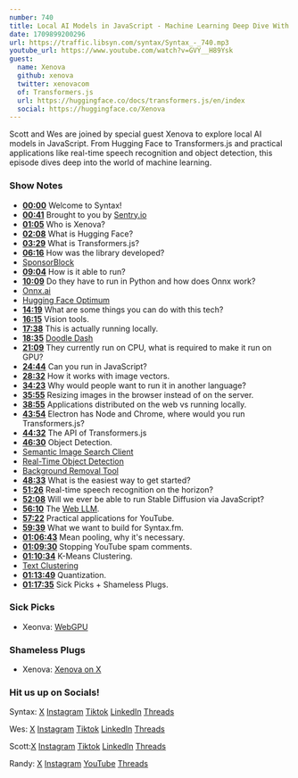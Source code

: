 ```yaml
---
number: 740
title: Local AI Models in JavaScript - Machine Learning Deep Dive With Xenova
date: 1709899200296
url: https://traffic.libsyn.com/syntax/Syntax_-_740.mp3
youtube_url: https://www.youtube.com/watch?v=GVY__H89Ysk
guest:
  name: Xenova
  github: xenova
  twitter: xenovacom
  of: Transformers.js
  url: https://huggingface.co/docs/transformers.js/en/index
  social: https://huggingface.co/Xenova
---
```


Scott and Wes are joined by special guest Xenova to explore local AI models in JavaScript. From Hugging Face to Transformers.js and practical applications like real-time speech recognition and object detection, this episode dives deep into the world of machine learning.

### Show Notes

* **[00:00](#t=00:00)** Welcome to Syntax!
* **[00:41](#t=00:41)** Brought to you by [Sentry.io](www.sentry.io/syntax)
* **[01:05](#t=01:05)** Who is Xenova?
* **[02:08](#t=02:08)** What is Hugging Face?
* **[03:29](#t=03:29)** What is Transformers.js?
* **[06:16](#t=06:16)** How was the library developed?
* [SponsorBlock](https://github.com/ajayyy/SponsorBlock)
* **[09:04](#t=09:04)** How is it able to run?
* **[10:09](#t=10:09)** Do they have to run in Python and how does Onnx work?
* [Onnx.ai](https://onnx.ai/)
* [Hugging Face Optimum](https://huggingface.co/docs/optimum/index)
* **[14:19](#t=14:19)** What are some things you can do with this tech?
* **[16:15](#t=16:15)** Vision tools.
* **[17:38](#t=17:38)** This is actually running locally.
* **[18:35](#t=18:35)** [Doodle Dash](https://huggingface.co/spaces/Xenova/doodle-dash)
* **[21:09](#t=21:09)** They currently run on CPU, what is required to make it run on GPU?
* **[24:44](#t=24:44)** Can you run in JavaScript?
* **[28:32](#t=28:32)** How it works with image vectors.
* **[34:23](#t=34:23)** Why would people want to run it in another language?
* **[35:55](#t=35:55)** Resizing images in the browser instead of on the server.
* **[38:55](#t=38:55)** Applications distributed on the web vs running locally.
* **[43:54](#t=43:54)** Electron has Node and Chrome, where would you run Transformers.js?
* **[44:32](#t=44:32)** The API of Transformers.js
* **[46:30](#t=46:30)** Object Detection.
* [Semantic Image Search Client](https://huggingface.co/spaces/Xenova/semantic-image-search-client)
* [Real-Time Object Detection](https://huggingface.co/spaces/Xenova/video-object-detection)
* [Background Removal Tool](https://huggingface.co/spaces/Xenova/remove-background-web)
* **[48:33](#t=48:33)** What is the easiest way to get started?
* **[51:26](#t=51:26)** Real-time speech recognition on the horizon?
* **[52:08](#t=52:08)** Will we ever be able to run Stable Diffusion via JavaScript?
* **[56:10](#t=56:10)** The [Web LLM](https://webllm.mlc.ai/).
* **[57:22](#t=57:22)** Practical applications for YouTube.
* **[59:39](#t=59:39)** What we want to build for Syntax.fm.
* **[01:06:43](#t=01:06:43)** Mean pooling, why it's necessary.
* **[01:09:30](#t=01:09:30)** Stopping YouTube spam comments.
* **[01:10:34](#t=01:10:34)** K-Means Clustering.
* [Text Clustering](https://discuss.huggingface.co/t/short-text-clustering/5829)
* **[01:13:49](#t=01:13:49)** Quantization.
* **[01:17:35](#t=01:17:35)** Sick Picks + Shameless Plugs.

### Sick Picks

- Xeonva: [WebGPU](https://developer.mozilla.org/en-US/docs/Web/API/WebGPU_API)

### Shameless Plugs

- Xenova: [Xenova on X](https://twitter.com/xenovacom)

### Hit us up on Socials!

Syntax: [X](https://twitter.com/syntaxfm) [Instagram](https://www.instagram.com/syntax_fm/) [Tiktok](https://www.tiktok.com/@syntaxfm) [LinkedIn](https://www.linkedin.com/company/96077407/admin/feed/posts/) [Threads](https://www.threads.net/@syntax_fm)

Wes: [X](https://twitter.com/wesbos) [Instagram](https://www.instagram.com/wesbos/) [Tiktok](https://www.tiktok.com/@wesbos) [LinkedIn](https://www.linkedin.com/in/wesbos/) [Threads](https://www.threads.net/@wesbos)

Scott:[X](https://twitter.com/stolinski) [Instagram](https://www.instagram.com/stolinski/) [Tiktok](https://www.tiktok.com/@stolinski) [LinkedIn](https://www.linkedin.com/in/stolinski/) [Threads](https://www.threads.net/@stolinski)

Randy: [X](https://twitter.com/randyrektor) [Instagram](https://www.instagram.com/randyrektor/) [YouTube](https://www.youtube.com/@randyrektor) [Threads](https://www.threads.net/@randyrektor)
